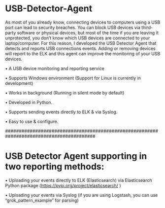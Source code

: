 # USB-Detector-Agent
 
As most of you already know, connecting devices to computers using a USB port can lead to security breaches. You can block USB devices via third-party software or physical devices, but most of the time if you are leaving it unprotected, you don’t know which USB devices are connected to your laptop/computer.
For this reason, I developed the USB Detector Agent that detects and reports USB connections events. Adding or removing devices will report to the ELK and this agent can improve the monitoring of your USB devices.


•	A USB device monitoring and reporting service

•	Supports Windows environment (Support for Linux is currently in development)

•	Works in background (Running in silent mode by default)

•	Developed in Python.

•	Supports sending events directly to ELK & via Syslog.

•	Easy to use & configure.


#########################################################################################

# USB Detector Agent supporting in two reporting methods:

•	Uploading your events directly to ELK (Elasticsearch) via Elasticsearch Python package (https://pypi.org/project/elasticsearch/ )

•	Uploading your events via Syslog (if you are using Logstash, you can use “grok_pattern_example” for parsing)

